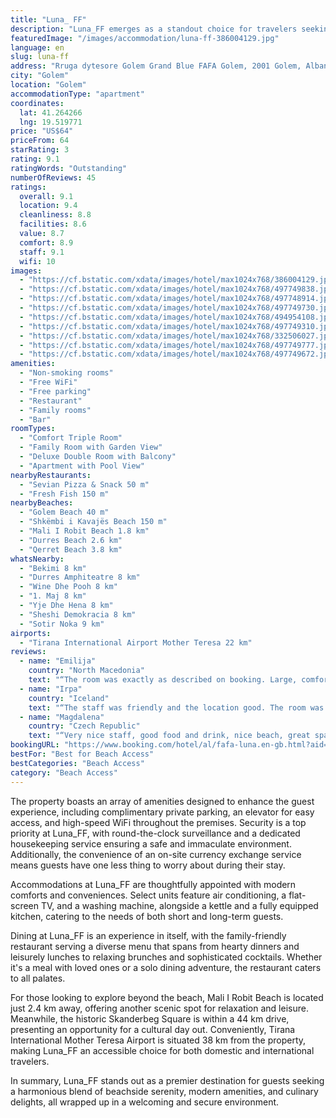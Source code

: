 ```yaml
---
title: "Luna_ FF"
description: "Luna_FF emerges as a standout choice for travelers seeking the perfect blend of convenience and comfort in Golem."
featuredImage: "/images/accommodation/luna-ff-386004129.jpg"
language: en
slug: luna-ff
address: "Rruga dytesore Golem Grand Blue FAFA Golem, 2001 Golem, Albania"
city: "Golem"
location: "Golem"
accommodationType: "apartment"
coordinates:
  lat: 41.264266
  lng: 19.519771
price: "US$64"
priceFrom: 64
starRating: 3
rating: 9.1
ratingWords: "Outstanding"
numberOfReviews: 45
ratings:
  overall: 9.1
  location: 9.4
  cleanliness: 8.8
  facilities: 8.6
  value: 8.7
  comfort: 8.9
  staff: 9.1
  wifi: 10
images:
  - "https://cf.bstatic.com/xdata/images/hotel/max1024x768/386004129.jpg?k=e8d97aa6edf375021a82cc367daef3acc9ce7fabc826bcdb6f73fbf388f24f85&o=&hp=1"
  - "https://cf.bstatic.com/xdata/images/hotel/max1024x768/497749838.jpg?k=c158f3834997dc69a48b63ca98d465a6693171940f26e9e4e6ba67c55f3bf498&o=&hp=1"
  - "https://cf.bstatic.com/xdata/images/hotel/max1024x768/497748914.jpg?k=307a6eba201bd12cbf80b54082826d0b80de0a0815f305488addb799350c1d30&o=&hp=1"
  - "https://cf.bstatic.com/xdata/images/hotel/max1024x768/497749730.jpg?k=e0bb76a9bcf0033a117fe2898a0747b987c342f8f9f0e3fa1a1ab8661a1f436f&o=&hp=1"
  - "https://cf.bstatic.com/xdata/images/hotel/max1024x768/494954108.jpg?k=b8dc2a1d1e63ad75dcdf52792a793783c7bf1a4b0404a3d2aa865b4f6ccc7a50&o=&hp=1"
  - "https://cf.bstatic.com/xdata/images/hotel/max1024x768/497749310.jpg?k=c837670d0e06c81fe7f0ed3d37a62f6cb8c78c41b0ea15b18c52baa44732e74c&o=&hp=1"
  - "https://cf.bstatic.com/xdata/images/hotel/max1024x768/332506027.jpg?k=4ee0854e9defaac76d9b9f74660a753f8febb3b7807ce34008868e5437b422f7&o=&hp=1"
  - "https://cf.bstatic.com/xdata/images/hotel/max1024x768/497749777.jpg?k=01c93be2528b01370495a812fba6d40283f52adbafb9ebb196aacf73d8210026&o=&hp=1"
  - "https://cf.bstatic.com/xdata/images/hotel/max1024x768/497749672.jpg?k=5783de28aff98839fa95cfda1d643e767309bd51086ef0e6e395f5214520f11d&o=&hp=1"
amenities:
  - "Non-smoking rooms"
  - "Free WiFi"
  - "Free parking"
  - "Restaurant"
  - "Family rooms"
  - "Bar"
roomTypes:
  - "Comfort Triple Room"
  - "Family Room with Garden View"
  - "Deluxe Double Room with Balcony"
  - "Apartment with Pool View"
nearbyRestaurants:
  - "Sevian Pizza & Snack 50 m"
  - "Fresh Fish 150 m"
nearbyBeaches:
  - "Golem Beach 40 m"
  - "Shkëmbi i Kavajës Beach 150 m"
  - "Mali I Robit Beach 1.8 km"
  - "Durres Beach 2.6 km"
  - "Qerret Beach 3.8 km"
whatsNearby:
  - "Bekimi 8 km"
  - "Durres Amphiteatre 8 km"
  - "Wine Dhe Pooh 8 km"
  - "1. Maj 8 km"
  - "Yje Dhe Hena 8 km"
  - "Sheshi Demokracia 8 km"
  - "Sotir Noka 9 km"
airports:
  - "Tirana International Airport Mother Teresa 22 km"
reviews:
  - name: "Emilija"
    country: "North Macedonia"
    text: "“The room was exactly as described on booking. Large, comfortable and with a great view. The hosts were very nice and catered for every our need.”"
  - name: "Irpa"
    country: "Iceland"
    text: "“The staff was friendly and the location good. The room was clean and tidy and there were decent facilities.”"
  - name: "Magdalena"
    country: "Czech Republic"
    text: "“Very nice staff, good food and drink, nice beach, great spa, good location, nice hotel overall (that is if you choose to pay for all inclusive, which makes you eligible to use facilities of Grand Luna hotel:)) No complaints whatsoever.”"
bookingURL: "https://www.booking.com/hotel/al/fafa-luna.en-gb.html?aid=8035640"
bestFor: "Best for Beach Access"
bestCategories: "Beach Access"
category: "Beach Access"
---
```


The property boasts an array of amenities designed to enhance the guest experience, including complimentary private parking, an elevator for easy access, and high-speed WiFi throughout the premises. Security is a top priority at Luna_FF, with round-the-clock surveillance and a dedicated housekeeping service ensuring a safe and immaculate environment. Additionally, the convenience of an on-site currency exchange service means guests have one less thing to worry about during their stay.

Accommodations at Luna_FF are thoughtfully appointed with modern comforts and conveniences. Select units feature air conditioning, a flat-screen TV, and a washing machine, alongside a kettle and a fully equipped kitchen, catering to the needs of both short and long-term guests.

Dining at Luna_FF is an experience in itself, with the family-friendly restaurant serving a diverse menu that spans from hearty dinners and leisurely lunches to relaxing brunches and sophisticated cocktails. Whether it's a meal with loved ones or a solo dining adventure, the restaurant caters to all palates.

For those looking to explore beyond the beach, Mali I Robit Beach is located just 2.4 km away, offering another scenic spot for relaxation and leisure. Meanwhile, the historic Skanderbeg Square is within a 44 km drive, presenting an opportunity for a cultural day out. Conveniently, Tirana International Mother Teresa Airport is situated 38 km from the property, making Luna_FF an accessible choice for both domestic and international travelers.

In summary, Luna_FF stands out as a premier destination for guests seeking a harmonious blend of beachside serenity, modern amenities, and culinary delights, all wrapped up in a welcoming and secure environment.